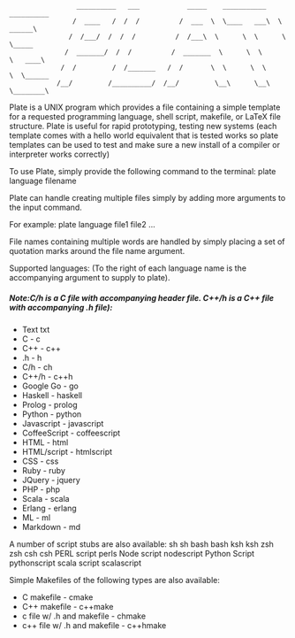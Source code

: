                      __________   ___            _____    ___________   __________
                    /  ____   /  /  /          /  ___  \  \____   ___\  \   ______\
                   /  /___/  /  /  /          /  /___\  \      \  \      \  \_____
                  /  _______/  /  /          /  _______  \      \  \      \   ____\
                 /  /         /  /_______   /  /       \  \      \  \      \  \______
                /__/         /__________/  /__/         \__\      \__\      \________\


Plate is a UNIX program which provides a file containing a simple template for a requested programming language, shell script, makefile, or LaTeX file structure. Plate is useful for rapid prototyping, testing new systems (each template comes with a hello world equivalent that is tested works so plate templates can be used to test and make sure a new install of a compiler or interpreter works correctly)

To use Plate, simply provide the following command to the terminal:
     plate language filename

Plate can handle creating multiple files simply by adding more arguments to the input command.

For example:
        plate language file1 file2 ...

File names containing multiple words are handled by simply placing a set of quotation marks around the file name argument.

Supported languages: (To the right of each language name is the accompanying argument to supply to plate). 

##### Note:C/h is a C file with accompanying header file. C++/h is a C++ file with accompanying .h file):
-   Text         txt
-   C            -  c
-   C++          -  c++
-   .h           -  h
-   C/h          -  ch
-   C++/h        -  c++h
-   Google Go    -  go
-   Haskell      -  haskell
-   Prolog       -  prolog
-   Python       -  python
-   Javascript   -  javascript
-   CoffeeScript -  coffeescript
-   HTML         -  html
-   HTML/script  -  htmlscript
-   CSS          -  css
-   Ruby         -  ruby
-   JQuery       -  jquery
-   PHP          -  php
-   Scala        -  scala
-   Erlang       -  erlang
-   ML           -  ml
-   Markdown     -  md

A number of script stubs are also available:
sh            sh
bash          bash
ksh           ksh
zsh           zsh
csh           csh
PERL script   perls
Node script   nodescript
Python Script pythonscript
scala script  scalascript

Simple Makefiles of the following types are also available:
-   C makefile                   - cmake
-   C++ makefile                 - c++make
-   c file w/ .h and makefile    - chmake
-   c++ file w/ .h and makefile  - c++hmake
